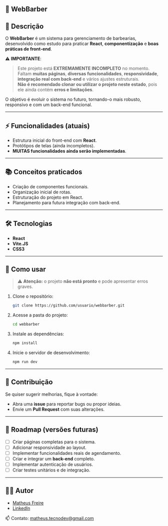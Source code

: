 ## 💈 WebBarber

## 📖 Descrição

O **WebBarber** é um sistema para gerenciamento de barbearias, desenvolvido como estudo para praticar **React**, **componentização** e **boas práticas de front-end**.

⚠️ **IMPORTANTE**:  
> Este projeto está **EXTREMAMENTE INCOMPLETO** no momento.  
> Faltam **muitas páginas**, **diversas funcionalidades**, **responsividade**, **integração real com back-end** e vários ajustes estruturais.  
> **Não é recomendado clonar ou utilizar o projeto neste estado**, pois ele ainda contém **erros e limitações**.

O objetivo é evoluir o sistema no futuro, tornando-o mais robusto, responsivo e com um back-end funcional.

---

## ⚡ Funcionalidades (atuais)

- Estrutura inicial do front-end com **React**.
- Protótipos de telas (ainda incompletos).
- **MUITAS funcionalidades ainda serão implementadas**.

---

## 📚 Conceitos praticados

- Criação de componentes funcionais.
- Organização inicial de rotas.
- Estruturação do projeto em React.
- Planejamento para futura integração com back-end.

---

## 🛠️ Tecnologias

- **React** 
- **Vite.JS**
- **CSS3**

---

## 🚀 Como usar

> ⚠️ **Atenção:** o projeto **não está pronto** e pode apresentar erros graves.

1. Clone o repositório:

    ```bash
    git clone https://github.com/usuario/webbarber.git
    ```

2. Acesse a pasta do projeto:

    ```bash
    cd webbarber
    ```

3. Instale as dependências:

    ```bash
    npm install
    ```

4. Inicie o servidor de desenvolvimento:

    ```bash
    npm run dev
    ```

---

## 🤝 Contribuição

Se quiser sugerir melhorias, fique à vontade:

- Abra uma **issue** para reportar bugs ou propor ideias.
- Envie um **Pull Request** com suas alterações.

---

## 📌 Roadmap (versões futuras)

- [ ] Criar páginas completas para o sistema.
- [ ] Adicionar responsividade ao layout.
- [ ] Implementar funcionalidades reais de agendamento.
- [ ] Criar e integrar um **back-end** completo.
- [ ] Implementar autenticação de usuários.
- [ ] Criar testes unitários e de integração.

---

## 👨‍💻 Autor

- [Matheus Freire](https://github.com/Matheus-TecDev)
- [LinkedIn](https://www.linkedin.com/in/matheus-tecdev/)

📫 Contato: [matheus.tecnodev@gmail.com](mailto:matheus.tecnodev@gmail.com)
